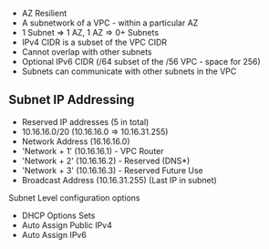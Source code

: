 * AZ Resilient
* A subnetwork of a VPC - within a particular AZ
* 1 Subnet => 1 AZ, 1 AZ => 0+ Subnets
* IPv4 CIDR is a subset of the VPC CIDR
* Cannot overlap with other subnets
* Optional IPv6 CIDR (/64 subset of the /56 VPC - space for 256)
* Subnets can communicate with other subnets in the VPC

## Subnet IP Addressing

* Reserved IP addresses (5 in total)
* 10.16.16.0/20 (10.16.16.0 => 10.16.31.255)
* Network Address (16.16.16.0)
* 'Network + 1' (10.16.16.1) - VPC Router
* 'Network + 2' (10.16.16.2) - Reserved (DNS\*)
* 'Network + 3' (10.16.16.3) - Reserved Future Use
* Broadcast Address (10.16.31.255) (Last IP in subnet)

Subnet Level configuration options

* DHCP Options Sets
* Auto Assign Public IPv4
* Auto Assign IPv6
